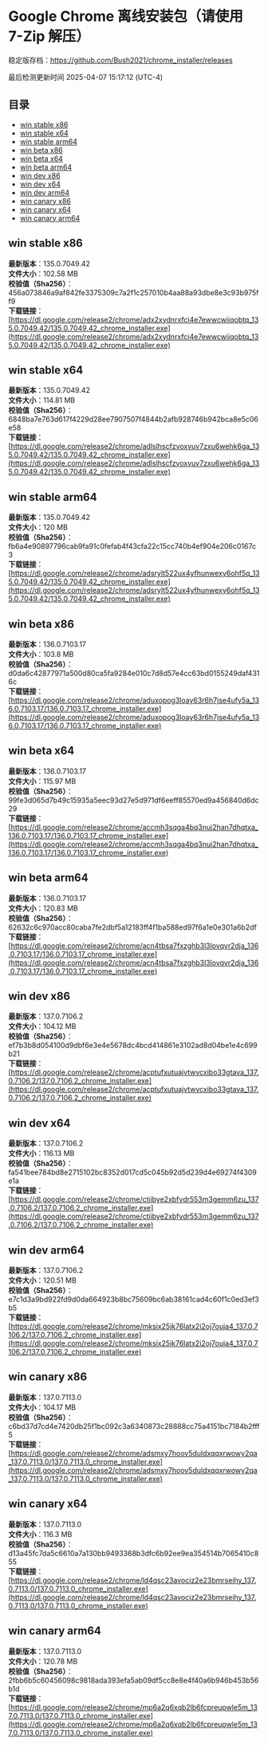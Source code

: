 # Google Chrome 离线安装包（请使用 7-Zip 解压）
稳定版存档：<https://github.com/Bush2021/chrome_installer/releases>

最后检测更新时间
2025-04-07 15:17:12 (UTC-4)

## 目录
* [win stable x86](https://github.com/Bush2021/chrome_installer?tab=readme-ov-file#win-stable-x86)
* [win stable x64](https://github.com/Bush2021/chrome_installer?tab=readme-ov-file#win-stable-x64)
* [win stable arm64](https://github.com/Bush2021/chrome_installer?tab=readme-ov-file#win-stable-arm64)
* [win beta x86](https://github.com/Bush2021/chrome_installer?tab=readme-ov-file#win-beta-x86)
* [win beta x64](https://github.com/Bush2021/chrome_installer?tab=readme-ov-file#win-beta-x64)
* [win beta arm64](https://github.com/Bush2021/chrome_installer?tab=readme-ov-file#win-beta-arm64)
* [win dev x86](https://github.com/Bush2021/chrome_installer?tab=readme-ov-file#win-dev-x86)
* [win dev x64](https://github.com/Bush2021/chrome_installer?tab=readme-ov-file#win-dev-x64)
* [win dev arm64](https://github.com/Bush2021/chrome_installer?tab=readme-ov-file#win-dev-arm64)
* [win canary x86](https://github.com/Bush2021/chrome_installer?tab=readme-ov-file#win-canary-x86)
* [win canary x64](https://github.com/Bush2021/chrome_installer?tab=readme-ov-file#win-canary-x64)
* [win canary arm64](https://github.com/Bush2021/chrome_installer?tab=readme-ov-file#win-canary-arm64)

## win stable x86
**最新版本**：135.0.7049.42  
**文件大小**：102.58 MB  
**校验值（Sha256）**：456a073846a9af842fe3375309c7a2f1c257010b4aa88a93dbe8e3c93b975ff9  
**下载链接**：[https://dl.google.com/release2/chrome/adx2xydnrxfci4e7ewwcwiiqobtq_135.0.7049.42/135.0.7049.42_chrome_installer.exe](https://dl.google.com/release2/chrome/adx2xydnrxfci4e7ewwcwiiqobtq_135.0.7049.42/135.0.7049.42_chrome_installer.exe)  

## win stable x64
**最新版本**：135.0.7049.42  
**文件大小**：114.81 MB  
**校验值（Sha256）**：6848ba7e763d617f4229d28ee7907507f4844b2afb928746b942bca8e5c06e58  
**下载链接**：[https://dl.google.com/release2/chrome/adlslhscfzvoxvuv7zxu6wehk6ga_135.0.7049.42/135.0.7049.42_chrome_installer.exe](https://dl.google.com/release2/chrome/adlslhscfzvoxvuv7zxu6wehk6ga_135.0.7049.42/135.0.7049.42_chrome_installer.exe)  

## win stable arm64
**最新版本**：135.0.7049.42  
**文件大小**：120 MB  
**校验值（Sha256）**：fb6a4e90897796cab9fa91c0fefab4f43cfa22c15cc740b4ef904e206c0167c3  
**下载链接**：[https://dl.google.com/release2/chrome/adsrylt522ux4yfhunwexy6ohf5q_135.0.7049.42/135.0.7049.42_chrome_installer.exe](https://dl.google.com/release2/chrome/adsrylt522ux4yfhunwexy6ohf5q_135.0.7049.42/135.0.7049.42_chrome_installer.exe)  

## win beta x86
**最新版本**：136.0.7103.17  
**文件大小**：103.8 MB  
**校验值（Sha256）**：d0da6c42877971a500d80ca5fa9284e010c7d8d57e4cc63bd0155249daf4316c  
**下载链接**：[https://dl.google.com/release2/chrome/aduxopog3loay63r6h7jse4ufy5a_136.0.7103.17/136.0.7103.17_chrome_installer.exe](https://dl.google.com/release2/chrome/aduxopog3loay63r6h7jse4ufy5a_136.0.7103.17/136.0.7103.17_chrome_installer.exe)  

## win beta x64
**最新版本**：136.0.7103.17  
**文件大小**：115.97 MB  
**校验值（Sha256）**：99fe3d065d7b49c15935a5eec93d27e5d971df6eeff85570ed9a456840d6dc29  
**下载链接**：[https://dl.google.com/release2/chrome/accmh3sqga4bq3nuj2han7dhqtxa_136.0.7103.17/136.0.7103.17_chrome_installer.exe](https://dl.google.com/release2/chrome/accmh3sqga4bq3nuj2han7dhqtxa_136.0.7103.17/136.0.7103.17_chrome_installer.exe)  

## win beta arm64
**最新版本**：136.0.7103.17  
**文件大小**：120.83 MB  
**校验值（Sha256）**：62632c6c970acc80caba7fe2dbf5a12183ff4f1ba588ed97f6a1e0e301a6b2df  
**下载链接**：[https://dl.google.com/release2/chrome/acn4tbsa7fxzghb3l3lovqvr2dja_136.0.7103.17/136.0.7103.17_chrome_installer.exe](https://dl.google.com/release2/chrome/acn4tbsa7fxzghb3l3lovqvr2dja_136.0.7103.17/136.0.7103.17_chrome_installer.exe)  

## win dev x86
**最新版本**：137.0.7106.2  
**文件大小**：104.12 MB  
**校验值（Sha256）**：ef7b3b8d054100d9dbf6e3e4e5678dc4bcd414861e3102ad8d04be1e4c699b21  
**下载链接**：[https://dl.google.com/release2/chrome/acptufxutuajvtwvcxibo33gtava_137.0.7106.2/137.0.7106.2_chrome_installer.exe](https://dl.google.com/release2/chrome/acptufxutuajvtwvcxibo33gtava_137.0.7106.2/137.0.7106.2_chrome_installer.exe)  

## win dev x64
**最新版本**：137.0.7106.2  
**文件大小**：116.13 MB  
**校验值（Sha256）**：fa541bee784bd8e2715102bc8352d017cd5c045b92d5d239d4e69274f4309e1a  
**下载链接**：[https://dl.google.com/release2/chrome/ctiibye2xbfvdr553m3gemm6zu_137.0.7106.2/137.0.7106.2_chrome_installer.exe](https://dl.google.com/release2/chrome/ctiibye2xbfvdr553m3gemm6zu_137.0.7106.2/137.0.7106.2_chrome_installer.exe)  

## win dev arm64
**最新版本**：137.0.7106.2  
**文件大小**：120.51 MB  
**校验值（Sha256）**：e7c1d3a9bd922fd9d0da664923b8bc75609bc6ab38161cad4c60f1c0ed3ef3b5  
**下载链接**：[https://dl.google.com/release2/chrome/mksix25jk76latx2i2oj7ouja4_137.0.7106.2/137.0.7106.2_chrome_installer.exe](https://dl.google.com/release2/chrome/mksix25jk76latx2i2oj7ouja4_137.0.7106.2/137.0.7106.2_chrome_installer.exe)  

## win canary x86
**最新版本**：137.0.7113.0  
**文件大小**：104.17 MB  
**校验值（Sha256）**：c6bd37d7cd4e7420db25f1bc092c3a6340873c28888cc75a4151bc7184b2fff5  
**下载链接**：[https://dl.google.com/release2/chrome/adsmxy7hoov5duldxqqxrwowy2qa_137.0.7113.0/137.0.7113.0_chrome_installer.exe](https://dl.google.com/release2/chrome/adsmxy7hoov5duldxqqxrwowy2qa_137.0.7113.0/137.0.7113.0_chrome_installer.exe)  

## win canary x64
**最新版本**：137.0.7113.0  
**文件大小**：116.3 MB  
**校验值（Sha256）**：d13a45fc7da5c6610a7a130bb9493368b3dfc6b92ee9ea354514b7065410c855  
**下载链接**：[https://dl.google.com/release2/chrome/ld4qsc23avociz2e23bmrseihy_137.0.7113.0/137.0.7113.0_chrome_installer.exe](https://dl.google.com/release2/chrome/ld4qsc23avociz2e23bmrseihy_137.0.7113.0/137.0.7113.0_chrome_installer.exe)  

## win canary arm64
**最新版本**：137.0.7113.0  
**文件大小**：120.78 MB  
**校验值（Sha256）**：2fbb6b5c60456098c9818ada393efa5ab09df5cc8e8e4f40a6b946b453b56b1d  
**下载链接**：[https://dl.google.com/release2/chrome/mp6a2q6xqb2lb6fcpreupwle5m_137.0.7113.0/137.0.7113.0_chrome_installer.exe](https://dl.google.com/release2/chrome/mp6a2q6xqb2lb6fcpreupwle5m_137.0.7113.0/137.0.7113.0_chrome_installer.exe)  

